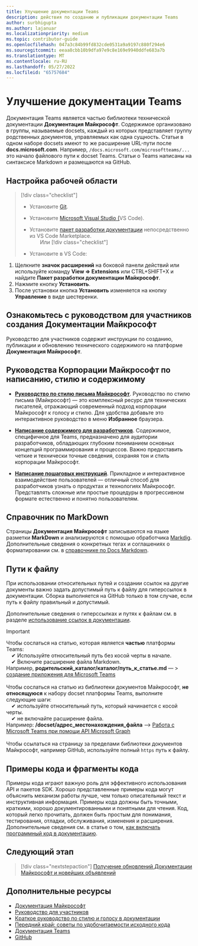 ```yaml
---
title: Улучшение документации Teams
description: действия по созданию и публикации документации Teams
author: surbhigupta
ms.author: lajanuar
ms.localizationpriority: medium
ms.topic: contributor-guide
ms.openlocfilehash: 047a3c84b99fd832cde0531a9a9197c880f294e6
ms.sourcegitcommit: eeaa8cbb10b9dfa97e9c8e169e9940ddfe683a7b
ms.translationtype: MT
ms.contentlocale: ru-RU
ms.lasthandoff: 05/27/2022
ms.locfileid: "65757684"
---
```

# <a name="contribute-to-teams-documentation"></a>Улучшение документации Teams

Документация Teams является частью библиотеки технической документации **Документация Майкрософт**. Содержимое организовано в группы, называемые docsets, каждый из которых представляет группу родственных документов, управляемых как одна сущность. Статьи в одном наборе docsets имеют то же расширение URL-пути после **docs.microsoft.com**. Например, `/docs.microsoft.com/microsoftteams/...` это начало файлового пути к docset Teams. Статьи о Teams написаны на синтаксисе Markdown и размещаются на GitHub.

## <a name="set-up-your-workspace"></a>Настройка рабочей области

> [!div class="checklist"]
>
> * Установите [Git](https://git-scm.com/book/en/v2/Getting-Started-Installing-Git).
> * Установите [Microsoft Visual Studio (](https://code.visualstudio.com/)VS Code).
> * Установите [пакет разработки документации](https://marketplace.visualstudio.com/items?itemName=docsmsft.docs-authoring-pack) непосредственно из VS Code Marketplace.<br>&emsp;&emsp;Или
[!div class="checklist"]
>
> * Установите в VS Code:

   1. Щелкните **значок расширений** на боковой панели действий или используйте команду **View => Extensions** или CTRL+SHIFT+X и найдите **Пакет разработки документации Майкрософт**.
   1. Нажмите кнопку **Установить**.
   1. После установки кнопка **Установить** изменяется на кнопку **Управление** в виде шестеренки.

## <a name="review-the-microsoft-docs-contributors-guide"></a>Ознакомьтесь с руководством для участников создания Документации Майкрософт

Руководство для участников содержит инструкции по созданию, публикации и обновлению технического содержимого на платформе **Документация Майкрософт**.

## <a name="microsoft-writing-style-and-content-guides"></a>Руководства Корпорации Майкрософт по написанию, стилю и содержимому 

* **[Руководство по стилю письма Майкрософт](/style-guide/welcome)**. Руководство по стилю письма (Майкрософт) — это комплексный ресурс для технических писателей, отражающий современный подход корпорации Майкрософт к голосу и стилю. Для удобства добавьте это интерактивное руководство в меню **Избранное** браузера.

* **[Написание содержимого для разработчиков](/style-guide/developer-content/)**. Содержимое, специфичное для Teams, предназначено для аудитории разработчиков, обладающих глубоким пониманием основных концепций программирования и процессов. Важно предоставить четкие и технически точные сведения, сохраняя тон и стиль корпорации Майкрософт.

* **[Написание пошаговых инструкций](/style-guide/procedures-instructions/writing-step-by-step-instructions)**. Прикладное и интерактивное взаимодействие пользователей — отличный способ для разработчиков узнать о продуктах и технологиях Майкрософт. Представлять сложные или простые процедуры в прогрессивном формате естественно и понятно пользователям.

## <a name="markdown-reference"></a>Справочник по MarkDown

Страницы **Документация Майкрософт** записываются на языке разметки **MarkDown** и анализируются с помощью обработчика [Markdig](https://github.com/lunet-io/markdig). Дополнительные сведения о конкретных тегах и соглашениях о форматировании см. в [справочнике по Docs Markdown](/contribute/markdown-reference).

## <a name="file-paths"></a>Пути к файлу

При использовании относительных путей и создании ссылок на другие документы важно задать допустимый путь к файлу для гиперссылок в документации. Сборка выполняется на GitHub только в том случае, если путь к файлу правильный и допустимый.

Дополнительные сведения о гиперссылках и путях к файлам см. в разделе [использование ссылок в документации](/contribute/how-to-write-links).

> [!IMPORTANT]
> Чтобы сослаться на статью, которая является **частью** платформы Teams:<br>
> &emsp;&#x2714; Используйте относительный путь без косой черты в начале.<br>
> &emsp;&#x2714; Включите расширение файла Markdown.<br>
>Например, **родительский_каталог/каталог/путь_к_статье.md** — > [создание приложения для Microsoft Teams](../concepts/building-an-app.md) <br><br>
> Чтобы сослаться на статью из библиотеки документов Майкрософт, **не относящуюся** к набору docset платформы Teams, выполните следующие шаги:<br>
> &emsp;&#x2714; используйте относительный путь, который начинается с косой черты.<br>&emsp;&#x2714; не включайте расширение файла.<br>
> Например: **/docset/адрес_местонахождения_файла** —> [Работа с Microsoft Teams при помощи API Microsoft Graph](/graph/api/resources/teams-api-overview)<br><br>
> Чтобы ссылаться на страницу за пределами библиотеки документов Майкрософт, например GitHub, используйте полный `https` путь к файлу.<br>

## <a name="code-samples-and-snippets"></a>Примеры кода и фрагменты кода

Примеры кода играют важную роль для эффективного использования API и пакетов SDK. Хорошо представленные примеры кода могут объяснить механизм работы лучше, чем только описательный текст и инструктивная информация. Примеры кода должны быть точными, краткими, хорошо документированными и понятными для чтения. Код, который легко прочитать, должен быть простым для понимания, тестирования, отладки, обслуживания, изменения и расширения. Дополнительные сведения см. в статье о том, [как включать программный код в документацию](/contribute/code-in-docs).

## <a name="next-step"></a>Следующий этап

> [!div class="nextstepaction"]
> [Получение обновлений Документации Майкрософт и новейших объявлений](/teamblog)

## <a name="see-also"></a>Дополнительные ресурсы

* [Документация Майкрософт](/)
* [Руководство для участников](/contribute)
* [Краткое руководство по стилю и голосу в документации](/contribute/style-quick-start)
* [Передний край: советы по удобочитаемости исходного кода](/archive/msdn-magazine/2014/october/cutting-edge-source-code-readability-tips)
* [Документация Teams](/microsoftteams/platform/overview)
* [GitHub](https://github.com/MicrosoftDocs/msteams-docs/tree/master/msteams-platform)
